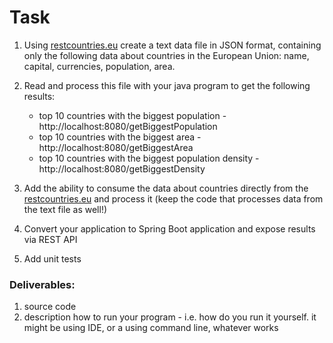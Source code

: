 # Task

1. Using [restcountries.eu](https://restcountries.eu) create a text data file in JSON format, containing only the following data about countries in the European Union: name, capital, currencies, population, area.

1. Read and process this file with your java program to get the following results:

    - top 10 countries with the biggest population - http://localhost:8080/getBiggestPopulation
    - top 10 countries with the biggest area - http://localhost:8080/getBiggestArea
    - top 10 countries with the biggest population density - http://localhost:8080/getBiggestDensity

1. Add the ability to consume the data about countries directly from the [restcountries.eu](https://restcountries.eu) and process it (keep the code that processes data from the text file as well!)

1. Convert your application to Spring Boot application and expose results via REST API

1. Add unit tests

### Deliverables:

1. source code
1. description how to run your program - i.e. how do you run it yourself. it might be using IDE, or a using command line, whatever works
